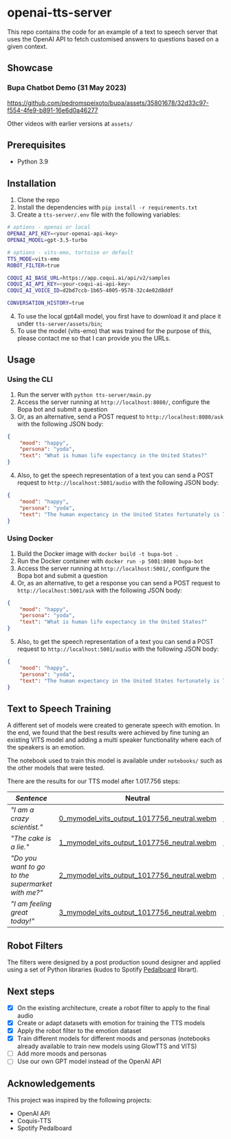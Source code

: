 
# openai-tts-server

This repo contains the code for an example of a text to speech server that uses the OpenAI API to fetch
customised answers to questions based on a given context.

## Showcase

### Bupa Chatbot Demo (31 May 2023)

https://github.com/pedromspeixoto/bupa/assets/35801678/32d33c97-f554-4fe9-b891-16e6d0a46277

Other videos with earlier versions at `assets/`

## Prerequisites

- Python 3.9

## Installation

1. Clone the repo
2. Install the dependencies with `pip install -r requirements.txt`
3. Create a `tts-server/.env` file with the following variables:

```bash
# options - openai or local
OPENAI_API_KEY=<your-openai-api-key>
OPENAI_MODEL=gpt-3.5-turbo

# options - vits-emo, tortoise or default
TTS_MODE=vits-emo
ROBOT_FILTER=true

COQUI_AI_BASE_URL=https://app.coqui.ai/api/v2/samples
COQUI_AI_API_KEY=<your-coqui-ai-api-key>
COQUI_AI_VOICE_ID=d2bd7ccb-1b65-4005-9578-32c4e02d8ddf

CONVERSATION_HISTORY=true
```

4. To use the local gpt4all model, you first have to download it and place it under `tts-server/assets/bin`;
5. To use the model (vits-emo) that was trained for the purpose of this, please contact me so that I can provide you the URLs.

## Usage

### Using the CLI

1. Run the server with `python tts-server/main.py`
2. Access the server running at `http://localhost:8080/`, configure the Bopa bot and submit a question 
3. Or, as an alternative, send a POST request to `http://localhost:8080/ask` with the following JSON body:

```json
{
    "mood": "happy",
    "persona": "yoda",
    "text": "What is human life expectancy in the United States?"
}
```

4. Also, to get the speech representation of a text you can send a POST request to `http://localhost:5001/audio` with the following JSON body:

```json
{
    "mood": "happy",
    "persona": "yoda",
    "text": "The human expectancy in the United States fortunately is 78 years old."
}
```

### Using Docker

1. Build the Docker image with `docker build -t bupa-bot .`
2. Run the Docker container with `docker run -p 5001:8080 bupa-bot`
3. Access the server running at `http://localhost:5001/`, configure the Bopa bot and submit a question
4. Or, as an alternative, to get a response you can send a POST request to `http://localhost:5001/ask` with the following JSON body:

```json
{
    "mood": "happy",
    "persona": "yoda",
    "text": "What is human life expectancy in the United States?"
}
```

5. Also, to get the speech representation of a text you can send a POST request to `http://localhost:5001/audio` with the following JSON body:

```json
{
    "mood": "happy",
    "persona": "yoda",
    "text": "The human expectancy in the United States fortunately is 78 years old."
}
```

## Text to Speech Training

A different set of models were created to generate speech with emotion. In the end, we found that the best results were achieved by fine tuning an existing VITS model and adding a multi speaker functionality where each of the speakers is an emotion.

The notebook used to train this model is available under `notebooks/` such as the other models that were tested.

There are the results for our TTS model after 1.017.756 steps:

| *Sentence* | Neutral | Angry | Sad | Happy | Surprised
|--|--|--|--|--|--|
| *"I am a crazy scientist."* |[0_mymodel_vits_output_1017756_neutral.webm](https://github.com/pedromspeixoto/bupa/assets/35801678/2e9850a4-509f-4d8a-9df8-c29006626229)|[0_mymodel_vits_output_1017756_angry.webm](https://github.com/pedromspeixoto/bupa/assets/35801678/010e8e5b-c7ae-4236-b777-06559b06c74d)|[0_mymodel_vits_output_1017756_sad.webm](https://github.com/pedromspeixoto/bupa/assets/35801678/2ea674f2-6edd-4783-9edf-5b1752185c9e)|[0_mymodel_vits_output_1017756_happy.webm](https://github.com/pedromspeixoto/bupa/assets/35801678/a9b12c2e-b6f7-4314-ab0d-3af6e6f2ffbd)|[0_mymodel_vits_output_1017756_surprise.webm](https://github.com/pedromspeixoto/bupa/assets/35801678/4a9bff5f-6ae0-45d8-8d94-6976887884fa)|
| *"The cake is a lie."* |[1_mymodel_vits_output_1017756_neutral.webm](https://github.com/pedromspeixoto/bupa/assets/35801678/c09f59d9-7715-451c-9033-e8cde85f9f81)|[1_mymodel_vits_output_1017756_angry.webm](https://github.com/pedromspeixoto/bupa/assets/35801678/cb81ac7b-52a5-43cb-88a3-08b4079b664c)|[1_mymodel_vits_output_1017756_sad.webm](https://github.com/pedromspeixoto/bupa/assets/35801678/e3511823-58fe-4121-a1c0-922044cf700f)|[1_mymodel_vits_output_1017756_happy.webm](https://github.com/pedromspeixoto/bupa/assets/35801678/b6b06436-c470-4314-b61b-47d0ecdad17c)|[1_mymodel_vits_output_1017756_surprise.webm](https://github.com/pedromspeixoto/bupa/assets/35801678/ca3af767-7c37-4bbf-b637-46a8e039a1b1)|
| *"Do you want to go to the supermarket with me?"* |[2_mymodel_vits_output_1017756_neutral.webm](https://github.com/pedromspeixoto/bupa/assets/35801678/c27a1c54-d843-4000-be68-ebde681497c9)|[2_mymodel_vits_output_1017756_angry.webm](https://github.com/pedromspeixoto/bupa/assets/35801678/7a0235c7-409e-4a2e-a831-7a122f49628c)|[2_mymodel_vits_output_1017756_sad.webm](https://github.com/pedromspeixoto/bupa/assets/35801678/843de05c-9716-4988-8d54-c0f836daf9cd)|[2_mymodel_vits_output_1017756_happy.webm](https://github.com/pedromspeixoto/bupa/assets/35801678/e94a02a8-a8be-4b94-a9ba-fa8f292334b7)|[2_mymodel_vits_output_1017756_surprise.webm](https://github.com/pedromspeixoto/bupa/assets/35801678/e19a967e-6d9a-48db-9ffa-a8762f350a82)|
| *"I am feeling great today!"* |[3_mymodel_vits_output_1017756_neutral.webm](https://github.com/pedromspeixoto/bupa/assets/35801678/5d03a4a8-b920-41b2-8ad3-f29448869783)|[3_mymodel_vits_output_1017756_angry.webm](https://github.com/pedromspeixoto/bupa/assets/35801678/68f9572c-3fcf-44d4-b052-75db63c8899f)|[3_mymodel_vits_output_1017756_sad.webm](https://github.com/pedromspeixoto/bupa/assets/35801678/0e6ea311-2ad9-42b9-b0e7-12ee0ac8c16a)|[3_mymodel_vits_output_1017756_happy.webm](https://github.com/pedromspeixoto/bupa/assets/35801678/4db92bfe-8332-4c3d-a443-3181149af1e5)|[3_mymodel_vits_output_1017756_surprise.webm](https://github.com/pedromspeixoto/bupa/assets/35801678/38c11394-8255-452e-b450-44a5ee1646e5)|

## Robot Filters

The filters were designed by a post production sound designer and applied using a set of Python libraries (kudos to Spotify [Pedalboard](https://github.com/spotify/pedalboard) librart).

## Next steps

- [x] On the existing architecture, create a robot filter to apply to the final audio
- [x] Create or adapt datasets with emotion for training the TTS models
- [x] Apply the robot filter to the emotion dataset
- [x] Train different models for different moods and personas (notebooks already available to train new models using GlowTTS and VITS)
- [ ] Add more moods and personas
- [ ] Use our own GPT model instead of the OpenAI API

## Acknowledgements

This project was inspired by the following projects:

- OpenAI API
- Coquis-TTS
- Spotify Pedalboard
